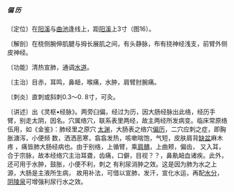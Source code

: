 ##### 偏 历

〔定位〕在[阳溪](https://www.gmzyjc.com/read/zjs/zjs3.1.1-3-0.1.2.3.5.md)与[曲池](https://www.gmzyjc.com/read/zjs/zjs3.1.1-3-0.1.2.3.11.md)逢线上，距[阳溪](https://www.gmzyjc.com/read/zjs/zjs3.1.1-3-0.1.2.3.5.md)上3寸（图16）。

〔解剖〕在桡侧腕伸肌腱与拇长展肌之间，有头静脉，布有挠神经浅支，前臂外侧皮神经。

〔功能〕清热宣肺，通调[水道](https://www.gmzyjc.com/read/zjs/zjs3.1.1-3-0.1.3.3.28.md)。

〔主治〕目赤，耳鸣，鼻衄，喉痛，水肿，肩臂肘腕痛。

〔刺炎〕直刺或斜刺0.3〜0. 8寸，可灸。

〔讲述〕出《灵枢•经脉》。两旁臼偏，经过为历，因大肠经脉出此络，经历手臂，别走太阴，因名。穴属络穴，联系表里两经，故主两经所发病变。临床常原络伍用，如《金鉴》：肺经里之原穴 [太渊](https://www.gmzyjc.com/read/zjs/zjs3.1.1-3-0.1.1.3.9.md)，大肠表之络穴[偏历](https://www.gmzyjc.com/read/zjs/zjs3.1.1-3-0.1.2.3.6.md)，二穴应刺之症，即胸胀溏泻，小便频 数，洒洒恶寒，翕翕发热，咳嗽喘饱，气短，皮肤肩背[缺盆](https://www.gmzyjc.com/read/zjs/zjs3.1.1-3-0.1.3.3.12.md)麻木疼 ，痛皆肺大肠经病也。由于别络，上循臂，乘[肩髃](https://www.gmzyjc.com/read/zjs/zjs3.1.1-3-0.1.2.3.15.md)，上曲颊，偏齿， 又入耳，合于宗脉，故本经络穴主治耳聋，齿痛，口僻，目视？？，鼻鼽衄血诸疾。此外，还可用于水肿，鼓胀，小便不利，刺之 有利尿消肿之效。这是因为肺为水之上源，大肠是主液所生病， 故用补法，可借以宣肺，发汗，宣化水运，再配[水分](https://www.gmzyjc.com/read/zjs/zjs3.2.1-0.1.1.3.8.md)，[阴陵泉](https://www.gmzyjc.com/read/zjs/zjs3.1.4-6-0.0.1.3.9.md)可增强利尿行水之效。

